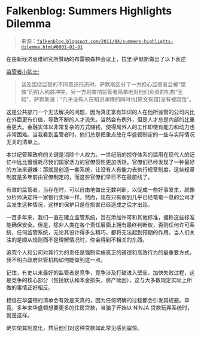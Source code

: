 <!--yml

category: 未分类

date: 2024-05-12 21:03:09

-->

# Falkenblog: Summers Highlights Dilemma

> 来源：[`falkenblog.blogspot.com/2011/04/summers-highlights-dilemma.html#0001-01-01`](http://falkenblog.blogspot.com/2011/04/summers-highlights-dilemma.html#0001-01-01)

在由新经济思维研究所赞助的布雷顿森林会议上，拉里·萨默斯做出了以下表述

[监管者小贴士:](http://www.huffingtonpost.com/2011/04/13/larry-summers-financial-industry-interview_n_848701.html)

> 谈及围绕监管的不同意识形态时，萨默斯区分了一方担心监管者会被“腐蚀”而陷入利益冲突，另一方则害怕监管者简单地对他们负责的机构“无知”。萨默斯说：“几乎没有人在知识渊博的同时也[原文有错]没有被腐蚀”。

这是公共部门一个无法解决的问题，因为真正富有知识的人在他所监管的公司内比在外面更有价值，导致不断的人才流失。当然会有例外，但是人才总是内部的比重会更大。金融实体以非常复杂的方式赚钱，使得局外人的工作即使有能力和动力也非常困难。当我看到监管者时，他们总是把重点放在华盛顿制定的一些与实际情况无关的清单上。

本世纪管理政府的关键是消除个人权力。一世纪前的掠夺体系的滥用在现代人的记忆中远比慢慢耗尽我们国家活力的官僚惯性更加活跃。官僚们已经发现了一种最好的方法来避嫌：那就是创造一套系统，让没有人有能力去执行规章制度，这些规章制度是多年前由官僚制定的，而这些官僚们早已不在最前线了。

有效的监管者，当存在时，可以自由地做出无数判断，以促成一些好事发生，就像分析师决定将一家银行卖掉一样。然而，现在只有弱到几乎已经奄奄一息的公司才会发生这种情况，这样的保护只是在损害已经造成之后才出现。

一百多年来，我们一直在建立监管系统，旨在添加许可和其他标准，据称这些标准能确保安全。但是，除非人类在各个责任层面上拥有最终判断权，否则任何许可系统，任何监管系统，无论其设计得多么精巧，都将无法起到预期的作用。当人们关注的是顺从规则而不是理解情况时，你会得到不相关的东西。

追究个人和公司对其行为的责任是强制实施真正的道德和高效行为的最重要方式，我不明白政府监管机构如何能做到这一点。

记住，有史以来最好的监管者是竞争，竞争涉及打破进入壁垒，加快失败过程，这是竞争的核心部分（包括默认和本金损失，房产赎回），这与大多数规定实际上所做的事情正好相反。

相信在华盛顿的清单会有效是天真的，因为任何明确的过程都会引发其规避。毕竟，多年来华盛顿想要更多的住房贷款，当骗子开始以 NINJA 贷款玩弄系统时，就是这样。

确实使其制度化，然后他们对这种贷款如此常见感到震惊。
